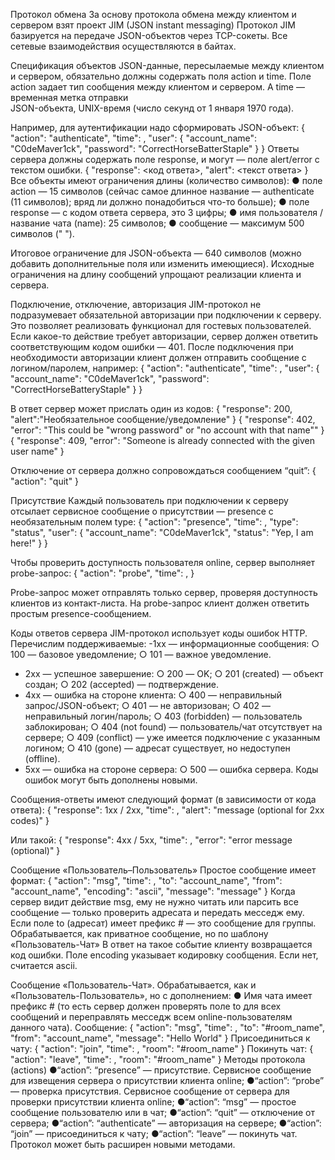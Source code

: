Протокол обмена
За основу протокола обмена между клиентом и сервером взят проект JIM (JSON instant messaging)
Протокол JIM базируется на передаче JSON-объектов через TCP-сокеты.
Все сетевые взаимодействия осуществляются в байтах.

Спецификация объектов
JSON-данные, пересылаемые между клиентом и сервером, обязательно должны содержать поля  action и time.
Поле action задает тип сообщения между клиентом и сервером. А time — временная метка отправки  
JSON-объекта, UNIX-время (число секунд от 1 января 1970 года).

Например, для аутентификации надо сформировать JSON-объект:
{
    "action": "authenticate",
    "time": <unix timestamp>,
    "user": {
        "account_name": "C0deMaver1ck",
        "password":
        "CorrectHorseBatterStaple"
    }
}
Ответы сервера должны содержать поле response, и могут — поле alert/error с текстом ошибки.
{
    "response": <код ответа>,
    "alert": <текст ответа>
}
Все объекты имеют ограничения длины (количество символов):
    ● поле action — 15 символов (сейчас самое длинное название — authenticate (11 символов); 
      вряд ли должно понадобиться что-то больше);
    ● поле response — с кодом ответа сервера, это 3 цифры;
    ● имя пользователя / название чата (name): 25 символов;
    ● сообщение — максимум 500 символов (" ").

Итоговое ограничение для JSON-объекта — 640 символов (можно добавить дополнительные поля или изменить 
имеющиеся). 
Исходные ограничения на длину сообщений упрощают реализации клиента и сервера.

Подключение, отключение, авторизация
JIM-протокол не подразумевает обязательной авторизации при подключении к серверу. Это позволяет 
реализовать функционал для гостевых пользователей.
Если какое-то действие требует авторизации, сервер должен ответить соответствующим кодом ошибки — 401.
После подключения при необходимости авторизации клиент должен отправить сообщение с логином/паролем, 
например:
{
    "action": "authenticate",
    "time": <unix timestamp>,
    "user": {
        "account_name": "C0deMaver1ck",
        "password":
        "CorrectHorseBatteryStaple"
    }
}

В ответ сервер может прислать один из кодов:
{
    "response": 200,
    "alert":"Необязательное сообщение/уведомление"
}
{
    "response": 402,
    "error": "This could be "wrong password" or "no account with that name""
}
{
    "response": 409,
    "error": "Someone is already connected with the given user name"
}

Отключение от сервера должно сопровождаться сообщением “quit”:
{
    "action": "quit"
}

Присутствие
Каждый пользователь при подключении к серверу отсылает сервисное сообщение о присутствии — presence с 
необязательным полем type:
{
    "action": "presence",
    "time": <unix timestamp>,
    "type": "status",
    "user": {
        "account_name": "C0deMaver1ck",
        "status": "Yep, I am here!"
    }
}

Чтобы проверить доступность пользователя online, сервер выполняет probe-запрос:
{
    "action": "probe",
    "time": <unix timestamp>,
}

Probe-запрос может отправлять только сервер, проверяя доступность клиентов из контакт-листа. 
На probe-запрос клиент должен ответить простым presence-сообщением.

Коды ответов сервера
JIM-протокол использует коды ошибок HTTP. Перечислим поддерживаемые:
-1xx — информационные сообщения:
    ○ 100 — базовое уведомление;
    ○ 101 — важное уведомление.
- 2xx — успешное завершение:
    ○ 200 — OK;
    ○ 201 (created) — объект создан;
    ○ 202 (accepted) — подтверждение.
- 4xx — ошибка на стороне клиента:
    ○ 400 — неправильный запрос/JSON-объект;
    ○ 401 — не авторизован;
    ○ 402 — неправильный логин/пароль;
    ○ 403 (forbidden) — пользователь заблокирован;
    ○ 404 (not found) — пользователь/чат отсутствует на сервере;
    ○ 409 (conflict) — уже имеется подключение с указанным логином;
    ○ 410 (gone) — адресат существует, но недоступен (offline).
- 5xx — ошибка на стороне сервера:
    ○ 500 — ошибка сервера.
Коды ошибок могут быть дополнены новыми.

Сообщения-ответы имеют следующий формат (в зависимости от кода ответа):
{
    "response": 1xx / 2xx,
    "time": <unix timestamp>,
    "alert": "message (optional for 2xx codes)"
}

Или такой:
{
    "response": 4xx / 5xx,
    "time": <unix timestamp>,
    "error": "error message (optional)"
}

Сообщение «Пользователь–Пользователь»
Простое сообщение имеет формат:
{
    "action": "msg",
    "time": <unix timestamp>,
    "to": "account_name",
    "from": "account_name",
    "encoding": "ascii",
    "message": "message"
}
Когда сервер видит действие msg, ему не нужно читать или парсить все сообщение — только проверить адресата 
и передать месседж ему.
Если поле to (адресат) имеет префикс # — это сообщение для группы. Обрабатывается, как приватное сообщение, но по шаблону «Пользователь-Чат»
В ответ на такое событие клиенту возвращается код ошибки.
Поле encoding указывает кодировку сообщения. Если нет, считается ascii.

Сообщение «Пользователь-Чат».
Обрабатывается, как и «Пользователь-Пользователь», но с дополнением:
●  Имя чата имеет префикс # (то есть сервер должен проверять поле to для всех сообщений и
переправлять месседж всем online-пользователям данного чата).
Сообщение:
{
    "action": "msg",
    "time": <unix timestamp>,
    "to": "#room_name",
    "from": "account_name",
    "message": "Hello World"
}
Присоединиться к чату:
{
    "action": "join",
    "time": <unix timestamp>,
    "room": "#room_name"
}
Покинуть чат:
{
    "action": "leave",
    "time": <unix timestamp>,
    "room": "#room_name"
}
Методы протокола (actions)
    ●“action”: “presence” — присутствие. Сервисное сообщение для извещения сервера о  присутствии клиента online;
    ●“action”: “prоbe” — проверка присутствия. Сервисное сообщение от сервера для проверки присутствии клиента online;
    ●“action”: “msg” — простое сообщение пользователю или в чат;
    ●“action”: “quit” — отключение от сервера;
    ●“action”: “authenticate” — авторизация на сервере;
    ●“action”: “join” — присоединиться к чату;
    ●“action”: “leave” — покинуть чат.
Протокол может быть расширен новыми методами.
